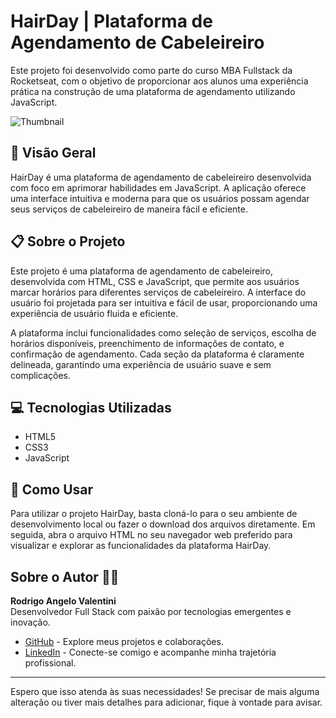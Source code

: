 # HairDay | Plataforma de Agendamento de Cabeleireiro

Este projeto foi desenvolvido como parte do curso MBA Fullstack da Rocketseat, com o objetivo de proporcionar aos alunos uma experiência prática na construção de uma plataforma de agendamento utilizando JavaScript.

![Thumbnail](https://github.com/user-attachments/assets/740d6ddd-69ff-4acf-8ed9-fec59fe2d5e3)

## 🚀 Visão Geral

HairDay é uma plataforma de agendamento de cabeleireiro desenvolvida com foco em aprimorar habilidades em JavaScript. A aplicação oferece uma interface intuitiva e moderna para que os usuários possam agendar seus serviços de cabeleireiro de maneira fácil e eficiente.

## 📋 Sobre o Projeto

Este projeto é uma plataforma de agendamento de cabeleireiro, desenvolvida com HTML, CSS e JavaScript, que permite aos usuários marcar horários para diferentes serviços de cabeleireiro. A interface do usuário foi projetada para ser intuitiva e fácil de usar, proporcionando uma experiência de usuário fluida e eficiente.

A plataforma inclui funcionalidades como seleção de serviços, escolha de horários disponíveis, preenchimento de informações de contato, e confirmação de agendamento. Cada seção da plataforma é claramente delineada, garantindo uma experiência de usuário suave e sem complicações.

## 💻 Tecnologias Utilizadas

- HTML5
- CSS3
- JavaScript

## 📝 Como Usar

Para utilizar o projeto HairDay, basta cloná-lo para o seu ambiente de desenvolvimento local ou fazer o download dos arquivos diretamente. Em seguida, abra o arquivo HTML no seu navegador web preferido para visualizar e explorar as funcionalidades da plataforma HairDay.

## Sobre o Autor 👨‍💻

**Rodrigo Angelo Valentini**  
Desenvolvedor Full Stack com paixão por tecnologias emergentes e inovação.

- [GitHub](https://github.com/RodrigoAngeloValentini) - Explore meus projetos e colaborações.
- [LinkedIn](https://www.linkedin.com/in/rodrigo-angelo-valentini-b8591058/) - Conecte-se comigo e acompanhe minha trajetória profissional.


---

Espero que isso atenda às suas necessidades! Se precisar de mais alguma alteração ou tiver mais detalhes para adicionar, fique à vontade para avisar.
